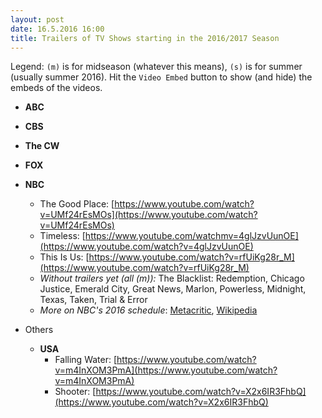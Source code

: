 ```yaml
---
layout: post
date: 16.5.2016 16:00
title: Trailers of TV Shows starting in the 2016/2017 Season
---
```

<style>
	button.embed {
		margin-left: 8px;
		opacity: 0.4;
	}
	button.embed:hover {
		opacity: 0.6;
	}
	button i {
		margin-right: 4px;
	}
</style>

Legend: `(m)` is for midseason (whatever this means), `(s)` is for summer (usually summer 2016). Hit the `Video Embed` button to show (and hide) the embeds of the videos.

* **ABC**
    
* **CBS**
    
* **The CW**
    
* **FOX**
    
* **NBC**
    - The Good Place: [https://www.youtube.com/watch?v=UMf24rEsMOs](https://www.youtube.com/watch?v=UMf24rEsMOs)
    - Timeless: [https://www.youtube.com/watchmv=4glJzvUunOE](https://www.youtube.com/watch?v=4glJzvUunOE)
    - This Is Us: [https://www.youtube.com/watch?v=rfUiKg28r_M](https://www.youtube.com/watch?v=rfUiKg28r_M)
    - *Without trailers yet (all (m)):* The Blacklist: Redemption, Chicago Justice, Emerald City, Great News, Marlon, Powerless, Midnight, Texas, Taken, Trial & Error
    - *More on NBC's 2016 schedule*: [Metacritic](http://www.metacritic.com/feature/nbc-new-shows-and-schedule-fall-2016), [Wikipedia](https://en.wikipedia.org/wiki/2016%E2%80%9317_United_States_network_television_schedule#NBC)
    
* Others
    - **USA**
        - Falling Water: [https://www.youtube.com/watch?v=m4InXOM3PmA](https://www.youtube.com/watch?v=m4InXOM3PmA)
        - Shooter: [https://www.youtube.com/watch?v=X2x6IR3FhbQ](https://www.youtube.com/watch?v=X2x6IR3FhbQ)

<script src="//ajax.googleapis.com/ajax/libs/jquery/1.11.1/jquery.min.js"></script>
<script>
function generateButtonYt(obj) {
    var link = obj.find("a").attr("href"); 
    var id = link.split('watch?v=')[1];
	return '<button class="embed notActive youtube" id="' + id + '"><i class="fa fa-caret-square-o-down"></i>Video Embed</button>';
}
function generateButtonIgn(obj) {
    var link = obj.find("a").attr("href");
    var id = link.split("/");
    id = id[id.length - 1];
    return '<button class="embed notActive ign" id="' + id + '" rel="' + link + '"><i class="fa fa-caret-square-o-down"></i>Video Embed</button>';
}

function generateEmbedCode(obj) {
    var embedString;
    if (obj.hasClass("youtube")) embedString = generateEmbedCodeYt(obj);
    if (obj.hasClass("ign")) embedString = generateEmbedCodeIgn(obj);

    return embedString;
}
function generateEmbedCodeYt(obj) {
    var id = obj.attr("id");
    return '<iframe id="if' + id + '" width="560" height="315" src="//www.youtube.com/embed/' 
    + id + '" frameborder="0" allowfullscreen></iframe>';
}
function generateEmbedCodeIgn(obj) {
    var id = obj.attr("id");
    var url = obj.attr("rel");
    return '<iframe id="if' + id + '" width="560" height="315" src="http://widgets.ign.com/video/embed/content.html?url=' 
    + url + '" frameborder="0" allowfullscreen></iframe>';
}

jQuery(document).ready(function($) {
	$("ul li ul li").each(function() {
		var elementContent = $(this).text();
		if (elementContent.indexOf('youtube') > -1) {
			$(this).append(generateButtonYt($(this))) ;
		}
        if (elementContent.indexOf('ign') > -1) {
            $(this).append(generateButtonIgn($(this)));
        }
	});
	$("button.embed").on("click", function() {
		if ( $(this).is(".notActive") ) {
			$(this).after(generateEmbedCode($(this)));
		}
		else {
			$("iframe#if" + $(this).attr("id") ).remove();
		}
		$(this).toggleClass("notActive active");
		$(this).find("i").toggleClass("fa-caret-square-o-down fa-caret-square-o-up");
	});
});
</script>
